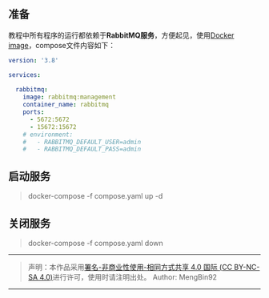 ## 准备  

教程中所有程序的运行都依赖于**RabbitMQ服务**，方便起见，使用[Docker image](https://registry.hub.docker.com/_/rabbitmq/)，compose文件内容如下：  

```yaml
version: '3.8'

services: 
  
  rabbitmq:
    image: rabbitmq:management 
    container_name: rabbitmq
    ports: 
      - 5672:5672
      - 15672:15672
    # environment: 
    #   - RABBITMQ_DEFAULT_USER=admin
    #   - RABBITMQ_DEFAULT_PASS=admin
```  

## 启动服务  
 
> docker-compose -f compose.yaml up -d  

## 关闭服务  

> docker-compose -f compose.yaml down  

---

> 声明：本作品采用[署名-非商业性使用-相同方式共享 4.0 国际 (CC BY-NC-SA 4.0)](https://creativecommons.org/licenses/by-nc-sa/4.0/deed.zh)进行许可，使用时请注明出处。 
> Author: MengBin92

---